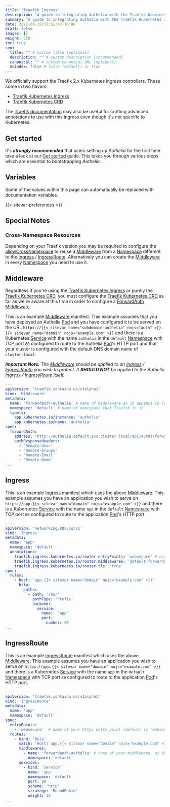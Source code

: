 ```yaml
---
title: "Traefik Ingress"
description: "A guide to integrating Authelia with the Traefik Kubernetes Ingress."
summary: "A guide to integrating Authelia with the Traefik Kubernetes Ingress."
date: 2022-06-15T17:51:47+10:00
draft: false
images: []
weight: 550
toc: true
seo:
  title: "" # custom title (optional)
  description: "" # custom description (recommended)
  canonical: "" # custom canonical URL (optional)
  noindex: false # false (default) or true
---
```


We officially support the Traefik 2.x Kubernetes ingress controllers. These come in two flavors:

* [Traefik Kubernetes Ingress](https://doc.traefik.io/traefik/providers/kubernetes-ingress/)
* [Traefik Kubernetes CRD](https://doc.traefik.io/traefik/providers/kubernetes-crd/)

The [Traefik documentation](../proxies/traefik.md) may also be useful for crafting advanced annotations to use with
this ingress even though it's not specific to Kubernetes.

## Get started

It's __*strongly recommended*__ that users setting up *Authelia* for the first time take a look at our
[Get started](../prologue/get-started.md) guide. This takes you through various steps which are essential to
bootstrapping *Authelia*.

## Variables

Some of the values within this page can automatically be replaced with documentation variables.

{{< sitevar-preferences >}}

## Special Notes

### Cross-Namespace Resources

Depending on your Traefik version you may be required to configure the
[allowCrossNamespace](https://doc.traefik.io/traefik/providers/kubernetes-crd/#allowcrossnamespace) to reuse a
[Middleware] from a [Namespace] different to the [Ingress] / [IngressRoute]. Alternatively you can create the [Middleware]
in every [Namespace] you need to use it.

## Middleware

Regardless if you're using the [Traefik Kubernetes Ingress] or purely the [Traefik Kubernetes CRD], you must configure
the [Traefik Kubernetes CRD] as far as we're aware at this time in order to configure a [ForwardAuth] [Middleware].

This is an example [Middleware] manifest. This example assumes that you have deployed an Authelia [Pod] and you have
configured it to be served on the URL `https://{{< sitevar name="subdomain-authelia" nojs="auth" >}}.{{< sitevar name="domain" nojs="example.com" >}}` and there is a Kubernetes [Service] with the name
`authelia` in the `default` [Namespace] with TCP port `80` configured to route to the Authelia [Pod]'s HTTP port and
that your cluster is configured with the default DNS domain name of `cluster.local`.

*__Important Note:__ The [Middleware] should be applied to an [Ingress] / [IngressRoute] you wish to protect. It
__SHOULD NOT__ be applied to the Authelia [Ingress] / [IngressRoute] itself.*

```yaml {title="middleware.yaml"}
---
apiVersion: 'traefik.containo.us/v1alpha1'
kind: 'Middleware'
metadata:
  name: 'forwardauth-authelia' # name of middleware as it appears in Traefik, and how you reference in ingress rules
  namespace: 'default' # name of namespace that Traefik is in
  labels:
    app.kubernetes.io/instance: 'authelia'
    app.kubernetes.io/name: 'authelia'
spec:
  forwardAuth:
    address: 'http://authelia.default.svc.cluster.local/api/authz/forward-auth'
    authResponseHeaders:
      - 'Remote-User'
      - 'Remote-Groups'
      - 'Remote-Email'
      - 'Remote-Name'
...
```

## Ingress

This is an example [Ingress] manifest which uses the above [Middleware](#middleware). This example assumes you have an
application you wish to serve on `https://app.{{< sitevar name="domain" nojs="example.com" >}}` and there is a Kubernetes [Service] with the name `app` in
the `default` [Namespace] with TCP port `80` configured to route to the application [Pod]'s HTTP port.

```yaml {title="ingress.yaml"}
---
apiVersion: 'networking.k8s.io/v1'
kind: 'Ingress'
metadata:
  name: 'app'
  namespace: 'default'
  annotations:
    traefik.ingress.kubernetes.io/router.entryPoints: 'websecure' # name of your https entry point (default is 'websecure')
    traefik.ingress.kubernetes.io/router.middlewares: 'default-forwardauth-authelia@kubernetescrd' # name of your middleware, as defined in your middleware.yaml
    traefik.ingress.kubernetes.io/router.tls: 'true'
spec:
  rules:
    - host: 'app.{{< sitevar name="domain" nojs="example.com" >}}'
      http:
        paths:
          - path: '/bar'
            pathType: 'Prefix'
            backend:
              service:
                name:  'app'
                port:
                  number: 80
...
```

## IngressRoute

This is an example [IngressRoute] manifest which uses the above [Middleware](#middleware). This example assumes you have
an application you wish to serve on `https://app.{{< sitevar name="domain" nojs="example.com" >}}` and there is a Kubernetes [Service] with the name `app` in
the `default` [Namespace] with TCP port `80` configured to route to the application [Pod]'s HTTP port.

```yaml {title="ingressRoute.yaml"}
---
apiVersion: 'traefik.containo.us/v1alpha1'
kind: 'IngressRoute'
metadata:
  name: 'app'
  namespace: 'default'
spec:
  entryPoints:
    - 'websecure'  # name of your https entry point (default is 'websecure')
  routes:
    - kind: 'Rule'
      match: 'Host(`app.{{< sitevar name="domain" nojs="example.com" >}}`)'
      middlewares:
        - name: 'forwardauth-authelia' # name of your middleware, as defined in your middleware.yaml
          namespace: 'default'
      services:
        - kind: 'Service'
          name: 'app'
          namespace: 'default'
          port: 80
          scheme: 'http'
          strategy: 'RoundRobin'
          weight: 10
...
```

[Namespace]: https://kubernetes.io/docs/concepts/overview/working-with-objects/namespaces/
[Pod]: https://kubernetes.io/docs/concepts/workloads/pods/
[Service]: https://kubernetes.io/docs/concepts/services-networking/service/
[IngressRoute]: https://doc.traefik.io/traefik/providers/kubernetes-crd/
[Ingress]: https://kubernetes.io/docs/concepts/services-networking/ingress/
[Traefik Kubernetes Ingress]: https://doc.traefik.io/traefik/providers/kubernetes-ingress/
[Traefik Kubernetes CRD]: https://doc.traefik.io/traefik/providers/kubernetes-crd/
[Middleware]: https://doc.traefik.io/traefik/middlewares/overview/
[ForwardAuth]: https://doc.traefik.io/traefik/middlewares/http/forwardauth/
